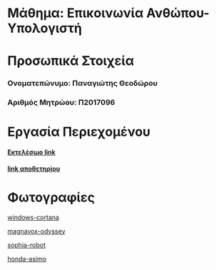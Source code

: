 # Μάθημα: Επικοινωνία Ανθώπου-Υπολογιστή

# Προσωπικά Στοιχεία

### Ονοματεπώνυμο: Παναγιώτης Θεοδώρου
### Αριθμός Μητρώου: Π2017096

# Εργασία Περιεχομένου


  #### [Εκτελέσιμο link](https://panagiotisth.github.io/gr/)
  #### [link αποθετηρίου](https://github.com/panagiotisth/gr)
  
  # Φωτογραφίες

 [windows-cortana](https://panagiotisth.github.io/gr/gallery/windows-cortana/)
 
 [magnavox-odyssey](https://panagiotisth.github.io/gr/gallery/magnavox-odyssey-console/)
 
 [sophia-robot](https://panagiotisth.github.io/gr/gallery/sophia-robot/)
 
 [honda-asimo](https://panagiotisth.github.io/gr/gallery/honda-asimo/)
